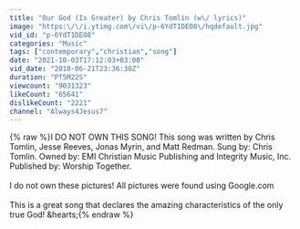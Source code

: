 ```yaml
---
title: "Our God (Is Greater) by Chris Tomlin (w\/ lyrics)"
image: "https:\/\/i.ytimg.com\/vi\/p-6YdT1DEO8\/hqdefault.jpg"
vid_id: "p-6YdT1DEO8"
categories: "Music"
tags: ["contemporary","christian","song"]
date: "2021-10-03T17:12:03+03:00"
vid_date: "2010-06-21T23:36:30Z"
duration: "PT5M22S"
viewcount: "9031323"
likeCount: "65641"
dislikeCount: "2221"
channel: "Always4Jesus7"
---
```

{% raw %}I DO NOT OWN THIS SONG! This song was written by Chris Tomlin, Jesse Reeves, Jonas Myrin, and Matt Redman. Sung by: Chris Tomlin. Owned by: EMI Christian Music Publishing and Integrity Music, Inc. Published by: Worship Together.<br /><br />I do not own these pictures! All pictures were found using Google.com<br /><br />This is a great song that declares the amazing characteristics of the only true God! &amp;hearts;{% endraw %}
